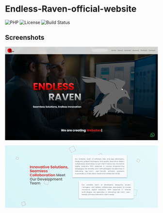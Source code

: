 # Endless-Raven-official-website

![PHP](https://img.shields.io/badge/PHP-7.4%2B-blue.svg)
![License](https://img.shields.io/badge/license-MIT-green.svg)
![Build Status](https://img.shields.io/badge/build-passing-brightgreen.svg)

## Screenshots


<p align="center" ><img  src = "screenshots/001.png?raw=true" width = 1000px></p>



<p align="center" ><img  src = "screenshots/002.png?raw=true" width = 1000px></p>
